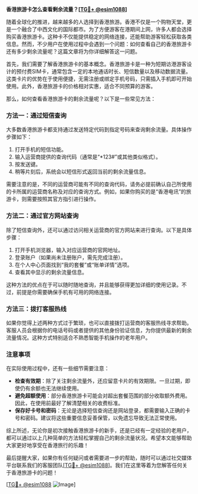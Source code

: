 **香港旅游卡怎么查看剩余流量？[[TG💪+ @esim1088](https://t.me/s/esim1088)]**

随着全球化的推进，越来越多的人选择到香港旅游。香港不仅是一个购物天堂，更是一个融合了中西文化的国际都市。为了方便游客在港期间上网，许多人都会选择购买香港旅游卡。这种卡不仅能提供稳定的网络连接，还能帮助游客轻松获取各类信息。然而，不少用户在使用过程中会遇到一个问题：如何查看自己的香港旅游卡还有多少剩余流量呢？这篇文章将为你详细解答这一问题。

首先，我们需要了解香港旅游卡的基本概念。香港旅游卡是一种为短期访港游客设计的预付费SIM卡，通常包含一定的本地通话时长、短信数量以及移动数据流量。这类卡片的优势在于使用便捷，无需注册或绑定手机号码，只需插入手机即可开始使用。此外，香港旅游卡的价格相对实惠，适合不同预算的游客。

那么，如何查看香港旅游卡的剩余流量呢？以下是一些常见方法：

### 方法一：通过短信查询

大多数香港旅游卡都支持通过发送特定代码到指定号码来查询剩余流量。具体操作步骤如下：
1. 打开手机的短信功能。
2. 输入运营商提供的查询代码（通常是“*123#”或其他类似格式）。
3. 按发送键。
4. 稍等片刻后，系统会以短信形式返回当前的剩余流量信息。

需要注意的是，不同的运营商可能有不同的查询代码，请务必提前确认自己所使用的卡所属的运营商名称及对应的查询方式。例如，如果你购买的是“香港电讯”的旅游卡，则需要按照其官方指引进行操作。

### 方法二：通过官方网站查询

除了短信查询外，还可以通过访问相关运营商的官方网站来进行查询。以下是具体步骤：
1. 打开手机浏览器，输入对应运营商的官网地址。
2. 登录账户（如果尚未注册账户，需先完成注册）。
3. 在个人中心页面找到“我的套餐”或“账单详情”选项。
4. 查看其中显示的剩余流量信息。

这种方法的优点在于可以随时随地查询，并且能够获得更加详细的使用记录。不过，前提是你需要确保手机有可用的网络连接。

### 方法三：拨打客服热线

如果你觉得上述两种方式过于繁琐，也可以直接拨打运营商的客服热线寻求帮助。客服人员会根据你的电话号码或者提供的其他身份验证信息，为你提供最新的剩余流量情况。这种方式特别适合不熟悉智能手机操作的老年用户。

### 注意事项

在实际使用过程中，还有一些细节需要注意：
- **检查有效期**：除了关注剩余流量外，还应留意卡片的有效期限。一旦过期，即使仍有余额也无法继续使用。
- **避免超额使用**：部分香港旅游卡可能会对超出套餐范围的部分收取额外费用。因此，在使用前最好了解清楚相关的收费标准。
- **保存好卡号和密码**：无论是选择短信查询还是网站登录，都需要输入正确的卡号和密码。建议将这些重要信息妥善保管，以免遗忘导致无法正常使用。

综上所述，无论你是初次接触香港旅游卡的新手，还是已经有一定经验的老用户，都可以通过以上几种简单的方法轻松掌握自己的剩余流量状况。希望本文能够帮助大家更好地享受在香港旅行的乐趣！

最后提醒大家，如果你有任何疑问或者需要进一步的帮助，随时可以通过社交媒体平台联系我们的客服团队[[TG💪+ @esim1088](https://t.me/s/esim1088)]。我们在这里等着为您解答任何关于香港旅游卡的问题！

[[TG💪+ @esim1088](https://t.me/s/esim1088) ![Image](https://i.postimg.cc/4NQfJmqS/Snipaste-2025-05-13-00-14-12.png)]